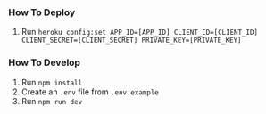 ### How To Deploy

1. Run `heroku config:set APP_ID=[APP_ID] CLIENT_ID=[CLIENT_ID] CLIENT_SECRET=[CLIENT_SECRET] PRIVATE_KEY=[PRIVATE_KEY]`

### How To Develop

1. Run `npm install`
2. Create an `.env` file from `.env.example`
3. Run `npm run dev`
